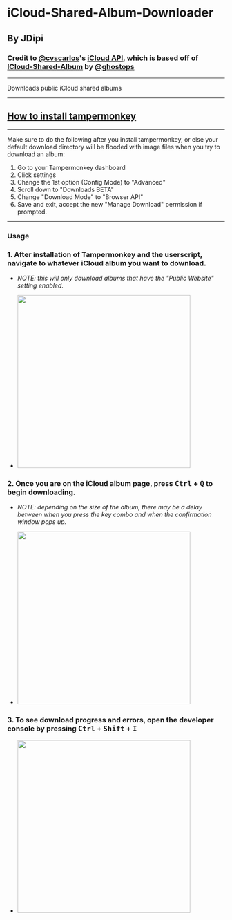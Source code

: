 # iCloud-Shared-Album-Downloader
## By JDipi
### Credit to [@cvscarlos](https://github.com/cvscarlos)'s [iCloud API](https://github.com/cvscarlos/iCloud-Album-Downloader/blob/gh-pages/index.html#L27), which is based off of [ICloud-Shared-Album](https://github.com/ghostops/ICloud-Shared-Album) by [@ghostops](https://github.com/ghostops)
___
Downloads public iCloud shared albums


___
## [How to install tampermonkey](https://www.youtube.com/watch?v=kjeERqWY04s)
___
Make sure to do the following after you install tampermonkey, or else your default download directory will be flooded with image files when you try to download an album:

  1) Go to your Tampermonkey dashboard
  2) Click settings
  3) Change the 1st option (Config Mode) to "Advanced"
  4) Scroll down to "Downloads BETA"
  5) Change "Download Mode" to "Browser API"
  6) Save and exit, accept the new "Manage Download" 
     permission if prompted.
___
### Usage

### 1. After installation of Tampermonkey and the userscript, navigate to whatever iCloud album you want to download. 

  - *NOTE: this will only download albums that have the "Public Website" setting enabled.*

  - <img src="https://user-images.githubusercontent.com/48573618/190949429-12cbf4fd-bf95-4d70-bc8c-d7f9e956ab1d.png" height="400" />

### 2. Once you are on the iCloud album page, press <kbd>Ctrl</kbd> + <kbd>Q</kbd> to begin downloading.

  - *NOTE: depending on the size of the album, there may be a delay between when you press the key combo and when the confirmation window pops up.*

  - <img src="https://user-images.githubusercontent.com/48573618/190949667-f5746b84-0f4e-4ddb-8ec2-d1b253c576f5.png" width="400" />

### 3. To see download progress and errors, open the developer console by pressing <kbd>Ctrl</kbd> + <kbd>Shift</kbd> + <kbd>I</kbd>
   - <img src="https://user-images.githubusercontent.com/48573618/190950719-912219ee-cdeb-4c09-abc0-ca2675a83e05.png" width="400" />

